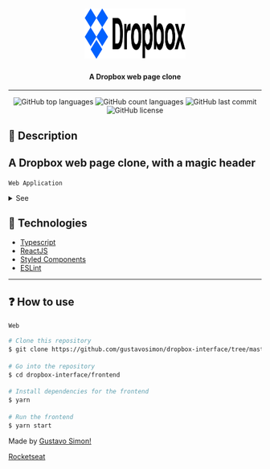 <h1 align="center">
    <img src="./.github/dropbox.svg" height=100 width=200 />
</h1>

<h4 align="center">
    A Dropbox web page clone
</h4>

---

<p align="center">
  <img alt="GitHub top languages" src="https://img.shields.io/github/languages/top/gustavosimon/dropbox-interface.svg">

  <img alt="GitHub count languages" src="https://img.shields.io/github/languages/count/gustavosimon/dropbox-interface.svg">

  <img alt="GitHub last commit" src="https://img.shields.io/github/last-commit/gustavosimon/dropbox-interface.svg">

  <img alt="GitHub license" src="https://img.shields.io/github/license/gustavosimon/dropbox-interface.svg">
</p>

<h2>📔 Description</h2>

## A Dropbox web page clone, with a magic header

`Web Application`

<details>
  <summary>See</summary>

![Frontend1](.github/Frontend1.png)
![Frontend2](.github/Frontend2.png)

</details>

<h2>🚀 Technologies</h2>

- [Typescript](https://www.typescriptlang.org/)
- [ReactJS](https://reactjs.org/)
- [Styled Components](https://styled-components.com/)
- [ESLint](https://eslint.org/)

---

<h2>❓ How to use</h2>

`Web`

```bash
# Clone this repository
$ git clone https://github.com/gustavosimon/dropbox-interface/tree/master/frontend

# Go into the repository
$ cd dropbox-interface/frontend

# Install dependencies for the frontend
$ yarn

# Run the frontend
$ yarn start

```

Made by [Gustavo Simon!](https://www.linkedin.com/in/gustavo-simon)

[Rocketseat](https://rocketseat.com.br/)
